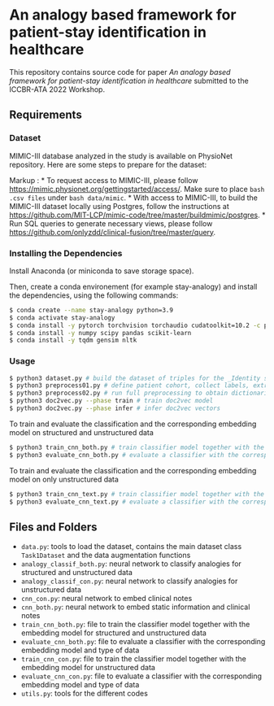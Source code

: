 # An analogy based framework for patient-stay identification in healthcare
This repository contains source code for paper _An analogy based framework for patient-stay identification in healthcare_ submitted to the ICCBR-ATA 2022 Workshop.

## Requirements

### Dataset
MIMIC-III database analyzed in the study is available on PhysioNet repository. Here are some steps to prepare for the dataset:

 Markup : * To request access to MIMIC-III, please follow https://mimic.physionet.org/gettingstarted/access/. Make sure to place ```bash .csv files``` under ```bash data/mimic```.
          * With access to MIMIC-III, to build the MIMIC-III dataset locally using Postgres, follow the instructions at https://github.com/MIT-LCP/mimic-code/tree/master/buildmimic/postgres.
          * Run SQL queries to generate necessary views, please follow https://github.com/onlyzdd/clinical-fusion/tree/master/query.



### Installing the Dependencies
Install Anaconda (or miniconda to save storage space).

Then, create a conda environement (for example stay-analogy) and install the dependencies, using the following commands:

```bash
$ conda create --name stay-analogy python=3.9
$ conda activate stay-analogy
$ conda install -y pytorch torchvision torchaudio cudatoolkit=10.2 -c pytorch -c=conda-forge
$ conda install -y numpy scipy pandas scikit-learn
$ conda install -y tqdm gensim nltk
```

### Usage

```bash
$ python3 dataset.py # build the dataset of triples for the _Identity setting_
$ python3 preprocess01.py # define patient cohort, collect labels, extract temporal signals, and extract clinical notes
$ python3 preprocess02.py # run full preprocessing to obtain dictionaries
$ python3 doc2vec.py --phase train # train doc2vec model
$ python3 doc2vec.py --phase infer # infer doc2vec vectors
```

To train and evaluate the classification and the corresponding embedding model on structured and unstructured data
```bash
$ python3 train_cnn_both.py # train classifier model together with the embedding model 
$ python3 evaluate_cnn_both.py # evaluate a classifier with the corresponding embedding model
```

To train and evaluate the classification and the corresponding embedding model on only unstructured data
```bash
$ python3 train_cnn_text.py # train classifier model together with the embedding model 
$ python3 evaluate_cnn_text.py # evaluate a classifier with the corresponding embedding model
```

## Files and Folders

- `data.py`: tools to load the dataset, contains the main dataset class `Task1Dataset` and the data augmentation functions
- `analogy_classif_both.py`: neural network to classify analogies for structured and unstructured data
- `analogy_classif_con.py`: neural network to classify analogies for unstructured data
- `cnn_con.py`: neural network to embed clinical notes
- `cnn_both.py`: neural network to embed static information and clinical notes
- `train_cnn_both.py`: file to train the classifier model together with the embedding model for structured and unstructured data
- `evaluate_cnn_both.py`: file to evaluate a classifier with the corresponding embedding model and type of data
- `train_cnn_con.py`: file to train the classifier model together with the embedding model for unstructured data
- `evaluate_cnn_con.py`: file to evaluate a classifier with the corresponding embedding model and type of data
- `utils.py`: tools for the different codes
